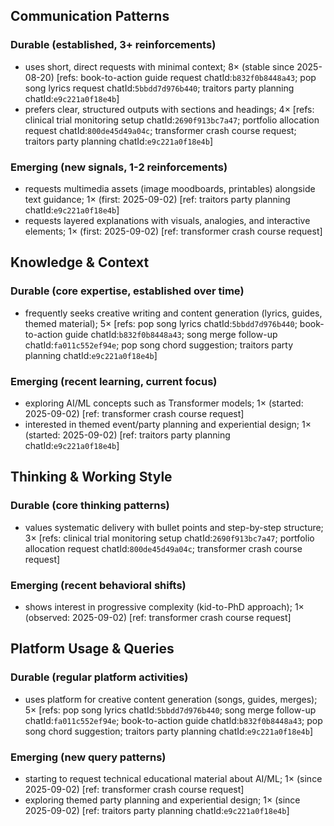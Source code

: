 ## Communication Patterns
### Durable (established, 3+ reinforcements)
- uses short, direct requests with minimal context; 8× (stable since 2025-08-20) [refs: book-to-action guide request chatId:`b832f0b8448a43`; pop song lyrics request chatId:`5bbdd7d976b440`; traitors party planning chatId:`e9c221a0f18e4b`]
- prefers clear, structured outputs with sections and headings; 4× [refs: clinical trial monitoring setup chatId:`2690f913bc7a47`; portfolio allocation request chatId:`800de45d49a04c`; transformer crash course request; traitors party planning chatId:`e9c221a0f18e4b`]

### Emerging (new signals, 1-2 reinforcements)
- requests multimedia assets (image moodboards, printables) alongside text guidance; 1× (first: 2025-09-02) [ref: traitors party planning chatId:`e9c221a0f18e4b`]
- requests layered explanations with visuals, analogies, and interactive elements; 1× (first: 2025-09-02) [ref: transformer crash course request]

## Knowledge & Context
### Durable (core expertise, established over time)
- frequently seeks creative writing and content generation (lyrics, guides, themed material); 5× [refs: pop song lyrics chatId:`5bbdd7d976b440`; book-to-action guide chatId:`b832f0b8448a43`; song merge follow-up chatId:`fa011c552ef94e`; pop song chord suggestion; traitors party planning chatId:`e9c221a0f18e4b`]

### Emerging (recent learning, current focus)
- exploring AI/ML concepts such as Transformer models; 1× (started: 2025-09-02) [ref: transformer crash course request]
- interested in themed event/party planning and experiential design; 1× (started: 2025-09-02) [ref: traitors party planning chatId:`e9c221a0f18e4b`]

## Thinking & Working Style
### Durable (core thinking patterns)
- values systematic delivery with bullet points and step-by-step structure; 3× [refs: clinical trial monitoring setup chatId:`2690f913bc7a47`; portfolio allocation request chatId:`800de45d49a04c`; transformer crash course request]

### Emerging (recent behavioral shifts)
- shows interest in progressive complexity (kid-to-PhD approach); 1× (observed: 2025-09-02) [ref: transformer crash course request]

## Platform Usage & Queries
### Durable (regular platform activities)
- uses platform for creative content generation (songs, guides, merges); 5× [refs: pop song lyrics chatId:`5bbdd7d976b440`; song merge follow-up chatId:`fa011c552ef94e`; book-to-action guide chatId:`b832f0b8448a43`; pop song chord suggestion; traitors party planning chatId:`e9c221a0f18e4b`]

### Emerging (new query patterns)
- starting to request technical educational material about AI/ML; 1× (since 2025-09-02) [ref: transformer crash course request]
- exploring themed party planning and experiential design; 1× (since 2025-09-02) [ref: traitors party planning chatId:`e9c221a0f18e4b`]